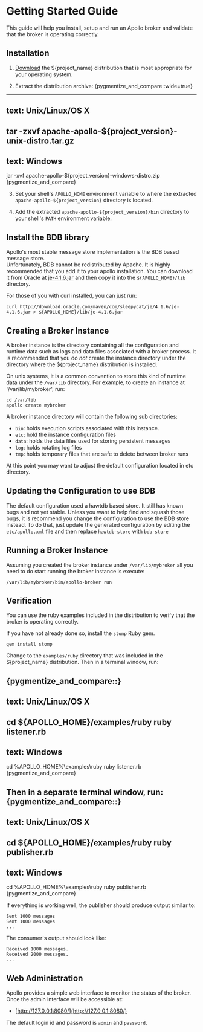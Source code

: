 <!--
  Licensed to the Apache Software Foundation (ASF) under one or more
  contributor license agreements.  See the NOTICE file distributed with
  this work for additional information regarding copyright ownership.
  The ASF licenses this file to You under the Apache License, Version 2.0
  (the "License"); you may not use this file except in compliance with
  the License.  You may obtain a copy of the License at
  
       http://www.apache.org/licenses/LICENSE-2.0
  
  Unless required by applicable law or agreed to in writing, software
  distributed under the License is distributed on an "AS IS" BASIS,
  WITHOUT WARRANTIES OR CONDITIONS OF ANY KIND, either express or implied.
  See the License for the specific language governing permissions and
  limitations under the License.
  Architecture
-->
# Getting Started Guide

This guide will help you install, setup and run an Apollo broker and validate
that the broker is operating correctly.

## Installation

1. [Download](../download.html) the ${project_name} distribution that is 
   most appropriate for your operating system.

2. Extract the distribution archive:
   {pygmentize_and_compare::wide=true}
-----------------------------
text: Unix/Linux/OS X
-----------------------------
tar -zxvf apache-apollo-${project_version}-unix-distro.tar.gz
-----------------------------
text: Windows
-----------------------------
jar -xvf apache-apollo-${project_version}-windows-distro.zip
{pygmentize_and_compare}

3. Set your shell's `APOLLO_HOME` environment variable to
   where the extracted `apache-apollo-${project_version}` directory 
   is located.
   
4. Add the extracted `apache-apollo-${project_version}/bin` directory
   to your shell's `PATH` environment variable.

## Install the BDB library

Apollo's most stable message store implementation is the BDB based message store.  
Unfortunately, BDB cannot be redistributed by Apache.  It is highly recommended
that you add it to your apollo installation. You can download it from Oracle at
[je-4.1.6.jar](http://download.oracle.com/maven/com/sleepycat/je/4.1.6/je-4.1.6.jar) and
then copy it into the `${APOLLO_HOME}/lib` directory.

For those of you with curl installed, you can just run:

    curl http://download.oracle.com/maven/com/sleepycat/je/4.1.6/je-4.1.6.jar > ${APOLLO_HOME}/lib/je-4.1.6.jar

## Creating a Broker Instance

A broker instance is the directory containing all the configuration and runtime
data such as logs and data files associated with a broker process.  It is recommended that
you do *not* create the instance directory under the directory where the ${project_name} 
distribution is installed.

On unix systems, it is a common convention to store this kind of runtime data under 
the `/var/lib` directory.  For example, to create an instance at '/var/lib/mybroker', run:

    cd /var/lib
    apollo create mybroker

A broker instance directory will contain the following sub directories:

 * `bin`: holds execution scripts associated with this instance.
 * `etc`; hold the instance configuration files
 * `data`: holds the data files used for storing persistent messages
 * `log`: holds rotating log files
 * `tmp`: holds temporary files that are safe to delete between broker runs

At this point you may want to adjust the default configuration located in
etc directory.

## Updating the Configuration to use BDB

The default configuration used a hawtdb based store.  It still has known
bugs and not yet stable.  Unless you want to help find and squash those bugs,
it is recommend you change the configuration to use the BDB store instead.  To do that,
just update the generated configuration by editing the `etc/apollo.xml` file and then
replace `hawtdb-store` with `bdb-store`

## Running a Broker Instance

Assuming you created the broker instance under `/var/lib/mybroker` all you need
to do start running the broker instance is execute:

    /var/lib/mybroker/bin/apollo-broker run

## Verification

You can use the ruby examples included in the distribution to verify that the 
broker is operating correctly.

If you have not already done so, install the `stomp` Ruby gem.

    gem install stomp

Change to the `examples/ruby` directory that was included in the ${project_name} 
distribution.  Then in a terminal window, run:

{pygmentize_and_compare::}
-----------------------------
text: Unix/Linux/OS X
-----------------------------
cd ${APOLLO_HOME}/examples/ruby
ruby listener.rb
-----------------------------
text: Windows
-----------------------------
cd %APOLLO_HOME%\examples\ruby
ruby listener.rb
{pygmentize_and_compare}

Then in a separate terminal window, run:
{pygmentize_and_compare::}
-----------------------------
text: Unix/Linux/OS X
-----------------------------
cd ${APOLLO_HOME}/examples/ruby
ruby publisher.rb
-----------------------------
text: Windows
-----------------------------
cd %APOLLO_HOME%\examples\ruby
ruby publisher.rb
{pygmentize_and_compare}

If everything is working well, the publisher should produce output similar to:

    Sent 1000 messages
    Sent 1000 messages
    ...

The consumer's output should look like:
    
    Received 1000 messages.
    Received 2000 messages.
    ...

## Web Administration

Apollo provides a simple web interface to monitor the status of the broker.  Once
the admin interface will be accessible at:

* [http://127.0.0.1:8080/](http://127.0.0.1:8080/)

The default login id and password is `admin` and `password`.
